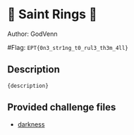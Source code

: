 # 👶 Saint Rings 👶
Author: GodVenn

#Flag: `EPT{0n3_str1ng_t0_rul3_th3m_4ll}`
## Description
```
{description}
```

## Provided challenge files
* [darkness](darkness)
